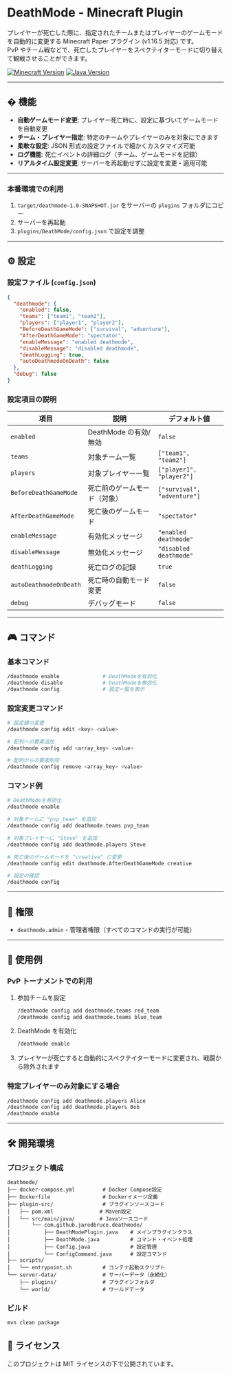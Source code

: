 # DeathMode - Minecraft Plugin

プレイヤーが死亡した際に、指定されたチームまたはプレイヤーのゲームモードを自動的に変更する Minecraft Paper プラグイン (v1.16.5 対応) です。  
PvP やチーム戦などで、死亡したプレイヤーをスペクテイターモードに切り替えて観戦させることができます。

[![Minecraft Version](https://img.shields.io/badge/Minecraft-1.16.5-brightgreen.svg)](https://papermc.io/)
[![Java Version](https://img.shields.io/badge/Java-11-orange.svg)](https://adoptopenjdk.net/)

---

## � 機能

- **自動ゲームモード変更**: プレイヤー死亡時に、設定に基づいてゲームモードを自動変更
- **チーム・プレイヤー指定**: 特定のチームやプレイヤーのみを対象にできます
- **柔軟な設定**: JSON 形式の設定ファイルで細かくカスタマイズ可能
- **ログ機能**: 死亡イベントの詳細ログ（チーム、ゲームモードを記録）
- **リアルタイム設定変更**: サーバーを再起動せずに設定を変更・適用可能

---

### 本番環境での利用

1. `target/deathmode-1.0-SNAPSHOT.jar` をサーバーの `plugins` フォルダにコピー
2. サーバーを再起動
3. `plugins/DeathMode/config.json` で設定を調整

---

## ⚙️ 設定

### 設定ファイル (`config.json`)

```json
{
  "deathmode": {
    "enabled": false,
    "teams": ["team1", "team2"],
    "players": ["player1", "player2"],
    "BeforeDeathGameMode": ["survival", "adventure"],
    "AfterDeathGameMode": "spectator",
    "enableMessage": "enabled deathmode",
    "disableMessage": "disabled deathmode",
    "deathLogging": true,
    "autoDeathmodeOnDeath": false
  },
  "debug": false
}
```

### 設定項目の説明

| 項目                   | 説明                         | デフォルト値                |
| ---------------------- | ---------------------------- | --------------------------- |
| `enabled`              | DeathMode の有効/無効        | `false`                     |
| `teams`                | 対象チーム一覧               | `["team1", "team2"]`        |
| `players`              | 対象プレイヤー一覧           | `["player1", "player2"]`    |
| `BeforeDeathGameMode`  | 死亡前のゲームモード（対象） | `["survival", "adventure"]` |
| `AfterDeathGameMode`   | 死亡後のゲームモード         | `"spectator"`               |
| `enableMessage`        | 有効化メッセージ             | `"enabled deathmode"`       |
| `disableMessage`       | 無効化メッセージ             | `"disabled deathmode"`      |
| `deathLogging`         | 死亡ログの記録               | `true`                      |
| `autoDeathmodeOnDeath` | 死亡時の自動モード変更       | `false`                     |
| `debug`                | デバッグモード               | `false`                     |

---

## 🎮 コマンド

### 基本コマンド

```bash
/deathmode enable              # DeathModeを有効化
/deathmode disable             # DeathModeを無効化
/deathmode config              # 設定一覧を表示
```

### 設定変更コマンド

```bash
# 設定値の変更
/deathmode config edit <key> <value>

# 配列への要素追加
/deathmode config add <array_key> <value>

# 配列からの要素削除
/deathmode config remove <array_key> <value>
```

### コマンド例

```bash
# DeathModeを有効化
/deathmode enable

# 対象チームに "pvp_team" を追加
/deathmode config add deathmode.teams pvp_team

# 対象プレイヤーに "Steve" を追加
/deathmode config add deathmode.players Steve

# 死亡後のゲームモードを "creative" に変更
/deathmode config edit deathmode.AfterDeathGameMode creative

# 設定の確認
/deathmode config
```

---

## 🔧 権限

- `deathmode.admin` - 管理者権限（すべてのコマンドの実行が可能）

---

## 📝 使用例

### PvP トーナメントでの利用

1. 参加チームを設定

   ```bash
   /deathmode config add deathmode.teams red_team
   /deathmode config add deathmode.teams blue_team
   ```

2. DeathMode を有効化

   ```bash
   /deathmode enable
   ```

3. プレイヤーが死亡すると自動的にスペクテイターモードに変更され、戦闘から除外されます

### 特定プレイヤーのみ対象にする場合

```bash
/deathmode config add deathmode.players Alice
/deathmode config add deathmode.players Bob
/deathmode enable
```

---

## 🛠️ 開発環境

### プロジェクト構成

```
deathmode/
├── docker-compose.yml         # Docker Compose設定
├── Dockerfile                 # Dockerイメージ定義
├── plugin-src/                # プラグインソースコード
│   ├── pom.xml               # Maven設定
│   └── src/main/java/        # Javaソースコード
│       └── com.github.jarodbruce.deathmode/
│           ├── DeathModePlugin.java    # メインプラグインクラス
│           ├── DeathMode.java          # コマンド・イベント処理
│           ├── Config.java             # 設定管理
│           └── ConfigCommand.java      # 設定コマンド
├── scripts/
│   └── entrypoint.sh          # コンテナ起動スクリプト
└── server-data/               # サーバーデータ（永続化）
    ├── plugins/               # プラグインフォルダ
    └── world/                 # ワールドデータ
```

### ビルド

```bash
mvn clean package
```

## 📄 ライセンス

このプロジェクトは MIT ライセンスの下で公開されています。
